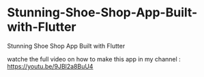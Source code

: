 # Stunning-Shoe-Shop-App-Built-with-Flutter

 Stunning Shoe Shop App Built with Flutter
 
watche the full video on how to make this app in my channel : https://youtu.be/9JBl2a8BuU4
